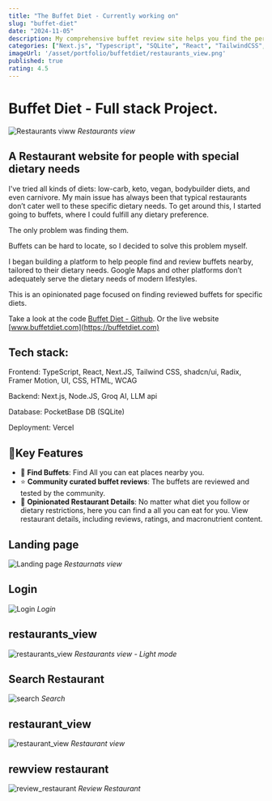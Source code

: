 ```yaml
---
title: "The Buffet Diet - Currently working on"
slug: "buffet-diet"
date: "2024-11-05"
description: My comprehensive buffet review site helps you find the perfect all-you-can-eat experience, with user reviews, location details, and menu information.
categories: ["Next.js", "Typescript", "SQLite", "React", "TailwindCSS", "shadcn/UI", "RadixUI", "PocketBase DB", "Groq AI", "LLM api", "Vervecl", "SSR"]
imageUrl: '/asset/portfolio/buffetdiet/restaurants_view.png'
published: true
rating: 4.5
---
```


# Buffet Diet - Full stack Project.

![Restaurants viww](/asset/portfolio/buffetdiet/restaurants_view.png)
*Restaurants view*


## A Restaurant website for people with special dietary needs
 
I've tried all kinds of diets: low-carb, keto, vegan, bodybuilder diets, and even carnivore. My main issue has always been that typical restaurants don’t cater well to these specific dietary needs. To get around this, I started going to buffets, where I could fulfill any dietary preference.

The only problem was finding them.

Buffets can be hard to locate, so I decided to solve this problem myself.

I began building a platform to help people find and review buffets nearby, tailored to their dietary needs. Google Maps and other platforms don’t adequately serve the dietary needs of modern lifestyles.

This is an opinionated page focused on finding reviewed buffets for specific diets.

Take a look at the code [Buffet Diet - Github](https://github.com/B3Kay/next-buffet-diet-webb-app).
Or the live website [www.buffetdiet.com](https://buffetdiet.com)

## Tech stack:

Frontend: TypeScript, React, Next.JS, Tailwind CSS, shadcn/ui, Radix, Framer Motion, UI, CSS, HTML, WCAG

Backend: Next.js, Node.JS, Groq AI, LLM api

Database: PocketBase DB (SQLite)

Deployment: Vercel


## 🔑Key Features

- 🔎 **Find Buffets**: Find All you can eat places nearby you.
- ⭐ **Community curated buffet reviews**: The buffets are reviewed and tested by the community.
- 🍔 **Opinionated Restaurant Details**: No matter what diet you follow or dietary restrictions, here you can find a all you can eat for you. View restaurant details, including reviews, ratings, and macronutrient content.



## Landing page
![Landing page](/asset/portfolio/buffetdiet/landing_page.png)
*Restaurnats view*

## Login
![Login](/asset/portfolio/buffetdiet/login.png)
*Login*

## restaurants_view
![restaurants_view](/asset/portfolio/buffetdiet/restaurants_view.png)
*Restaurants view - Light mode*

## Search Restaurant
![search](/asset/portfolio/buffetdiet/search.png)
*Search*

## restaurant_view
![restaurant_view](/asset/portfolio/buffetdiet/restaurant_view.png)
*Restaurant view*

## rewview restaurant
![review_restaurant](/asset/portfolio/buffetdiet/review_restaurant.png)
*Review Restaurant*